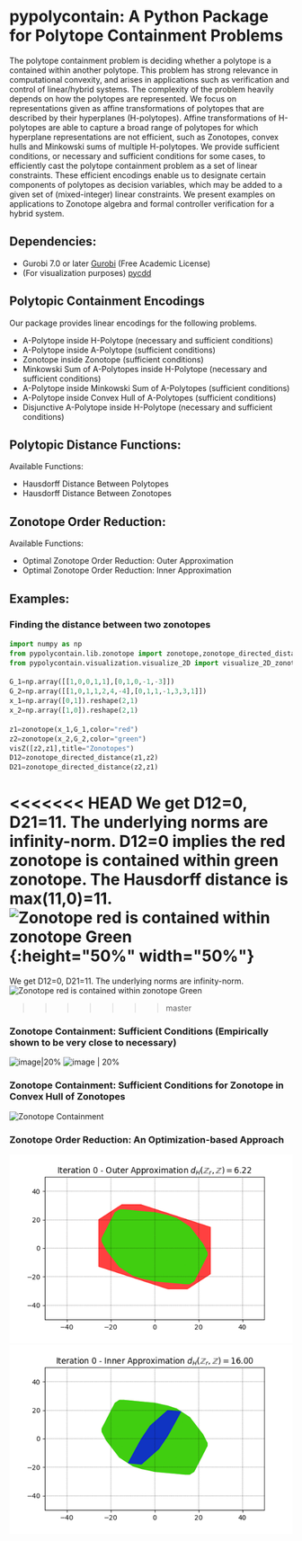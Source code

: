 # pypolycontain: A Python Package for Polytope Containment Problems

The polytope containment problem is deciding whether a polytope is a contained within another polytope.
This problem has strong relevance in computational convexity, and arises in applications such as verification and control of linear/hybrid systems.
The complexity of the problem heavily depends on how the polytopes are represented. 
We focus on representations given as affine transformations of polytopes that are described by their hyperplanes (H-polytopes). 
Affine transformations of H-polytopes are able to capture a broad range of polytopes for which hyperplane representations are not efficient,
 such as Zonotopes, convex hulls and Minkowski sums of multiple H-polytopes.
 We provide sufficient conditions, or necessary and sufficient conditions for some cases,
 to efficiently cast the polytope containment problem as a set of linear constraints.
 These efficient encodings enable us to designate certain components of  polytopes as decision variables,
 which may be added to a given set of (mixed-integer) linear constraints. 
We present examples on applications to Zonotope algebra and formal controller verification for a hybrid system.

## Dependencies:
* Gurobi 7.0 or later [Gurobi](https://gurobi.com) (Free Academic License)
* (For visualization purposes) [pycdd](https://pycddlib.readthedocs.io/en/latest/index.html)



## Polytopic Containment Encodings
Our package provides linear encodings for the following problems.
* A-Polytope inside H-Polytope (necessary and sufficient conditions)
* A-Polytope inside A-Polytope (sufficient conditions)
* Zonotope inside Zonotope (sufficient conditions)
* Minkowski Sum of A-Polytopes inside H-Polytope (necessary and sufficient conditions)
* A-Polytope inside Minkowski Sum of A-Polytopes (sufficient conditions)
* A-Polytope inside Convex Hull of A-Polytopes (sufficient conditions)
* Disjunctive A-Polytope inside H-Polytope (necessary and sufficient conditions)

## Polytopic Distance Functions:
Available Functions:
* Hausdorff Distance Between Polytopes
* Hausdorff Distance Between Zonotopes

## Zonotope Order Reduction:
Available Functions:
* Optimal Zonotope Order Reduction: Outer Approximation
* Optimal Zonotope Order Reduction: Inner Approximation

## Examples:

### Finding the distance between two zonotopes
```python
import numpy as np
from pypolycontain.lib.zonotope import zonotope,zonotope_directed_distance
from pypolycontain.visualization.visualize_2D import visualize_2D_zonotopes as visZ

G_1=np.array([[1,0,0,1,1],[0,1,0,-1,-3]])
G_2=np.array([[1,0,1,1,2,4,-4],[0,1,1,-1,3,3,1]])
x_1=np.array([0,1]).reshape(2,1)
x_2=np.array([1,0]).reshape(2,1)

z1=zonotope(x_1,G_1,color="red")
z2=zonotope(x_2,G_2,color="green")
visZ([z2,z1],title="Zonotopes")
D12=zonotope_directed_distance(z1,z2)
D21=zonotope_directed_distance(z2,z1) 
```
<<<<<<< HEAD
We get D12=0, D21=11. The underlying norms are infinity-norm. D12=0 implies the red zonotope is contained within green zonotope. 
The Hausdorff distance is max(11,0)=11.
![](https://imgur.com/jSO5DaM.png "Zonotope red is contained within zonotope Green") {:height="50%" width="50%"}
=======
We get D12=0, D21=11. The underlying norms are infinity-norm. 
![](https://imgur.com/jSO5DaM.png "Zonotope red is contained within zonotope Green")
>>>>>>> master


### Zonotope Containment: Sufficient Conditions (Empirically shown to be very close to necessary)
![image|20%](https://imgur.com/bG5ykUa.png "Zonotope Containment")
![image | 20%](https://imgur.com/bIHKoUI.png "Zonotope Containment")

### Zonotope Containment: Sufficient Conditions for Zonotope in Convex Hull of Zonotopes
![](https://imgur.com/GHQo7nf.ong "Zonotope Containment")


### Zonotope Order Reduction: An Optimization-based Approach
![](tests/figures/zonotope_reduction_outer.gif "Order Reduction - Outer-Approximation")
![](tests/figures/zonotope_reduction_inner.gif "Order Reduction - Inner-Approximation")
